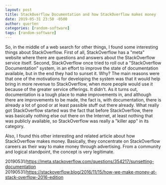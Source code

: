 ```yaml
---
layout: post
title: StackOverflow Documentation and how StackOverflow makes money
date: 2019-05-31 23:50 -0500
author: quorten
categories: [random-software]
tags: [random-software]
---
```


So, in the middle of a web search for other things, I found some
interesting things about StackOverflow.  First of all, StackOverflow
has a "meta" website where there are questions and answers about the
StackOverflow service itself.  Second, StackOverflow once tried to
roll out a "StackOverflow Documentation" system, in an effort to
improve the state of documentation available, but in the end they had
to sunset it.  Why?  The main reasons were that one of the motivations
for developing the system was that it would help bring in more revenue
to StackOverflow, when more people would use it because of the greater
service offerings.  It didn't.  As it turns out, documentation is a
tough place to make improvements in, and although there are
improvements to be made, the fact is, with documentation, there is
already a lot of good or at least passible stuff out there already.
What really got StackOverflow started was the fact that before
StackOverflow, there was basically nothing else out there on the
Internet, at least nothing that was publicly available, so
StackOverflow was really a "killer app" in its category.

Also, I found this other interesting and related article about how
StackOverflow makes money.  Basically, they concentrate on
StackOverflow careers as their way to make money through advertising.
From a community and logical standpoint, the concept is very
legitimate.

20190531/https://meta.stackoverflow.com/questions/354217/sunsetting-documentation  
20190531/https://stackoverflow.blog/2016/11/15/how-we-make-money-at-stack-overflow-2016-edition
